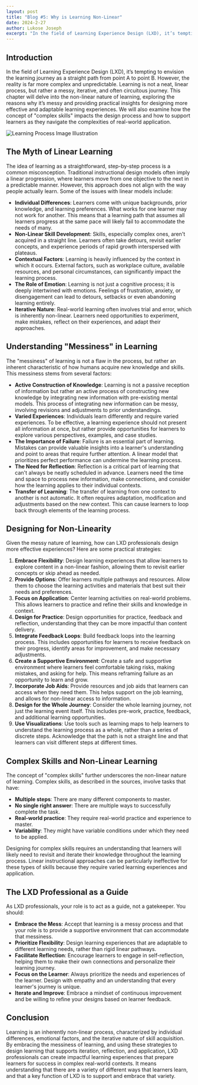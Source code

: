 ```yaml
---
layout: post
title: "Blog #5: Why is Learning Non-Linear"
date: 2024-2-27
author: Lukose Joseph
excerpt: "In the field of Learning Experience Design (LXD), it’s tempting to envision the learning journey as a straight path from point A to point B. However, the reality is far more complex and unpredictable..."
---
```


## Introduction
In the field of Learning Experience Design (LXD), it’s tempting to envision the learning journey as a straight path from point A to point B. However, the reality is far more complex and unpredictable. Learning is not a neat, linear process, but rather a messy, iterative, and often circuitous journey. This chapter will delve into the non-linear nature of learning, exploring the reasons why it’s messy and providing practical insights for designing more effective and adaptable learning experiences. We will also examine how the concept of "complex skills" impacts the design process and how to support learners as they navigate the complexities of real-world application.

![Learning Process Image Illustration](/lukofolio/images/illustrations/learning-process.svg)

## The Myth of Linear Learning
The idea of learning as a straightforward, step-by-step process is a common misconception. Traditional instructional design models often imply a linear progression, where learners move from one objective to the next in a predictable manner. However, this approach does not align with the way people actually learn. Some of the issues with linear models include:

- **Individual Differences**: Learners come with unique backgrounds, prior knowledge, and learning preferences. What works for one learner may not work for another. This means that a learning path that assumes all learners progress at the same pace will likely fail to accommodate the needs of many.
- **Non-Linear Skill Development**: Skills, especially complex ones, aren't acquired in a straight line. Learners often take detours, revisit earlier concepts, and experience periods of rapid growth interspersed with plateaus.
- **Contextual Factors**: Learning is heavily influenced by the context in which it occurs. External factors, such as workplace culture, available resources, and personal circumstances, can significantly impact the learning process.
- **The Role of Emotion**: Learning is not just a cognitive process; it is deeply intertwined with emotions. Feelings of frustration, anxiety, or disengagement can lead to detours, setbacks or even abandoning learning entirely.
- **Iterative Nature**: Real-world learning often involves trial and error, which is inherently non-linear. Learners need opportunities to experiment, make mistakes, reflect on their experiences, and adapt their approaches.

## Understanding "Messiness" in Learning
The "messiness" of learning is not a flaw in the process, but rather an inherent characteristic of how humans acquire new knowledge and skills. This messiness stems from several factors:

- **Active Construction of Knowledge**: Learning is not a passive reception of information but rather an active process of constructing new knowledge by integrating new information with pre-existing mental models. This process of integrating new information can be messy, involving revisions and adjustments to prior understandings.
- **Varied Experiences**: Individuals learn differently and require varied experiences. To be effective, a learning experience should not present all information at once, but rather provide opportunities for learners to explore various perspectives, examples, and case studies.
- **The Importance of Failure**: Failure is an essential part of learning. Mistakes can provide valuable insights into a learner's understanding and point to areas that require further attention. A linear model that prioritizes perfect performance can undermine the learning process.
- **The Need for Reflection**: Reflection is a critical part of learning that can't always be neatly scheduled in advance. Learners need the time and space to process new information, make connections, and consider how the learning applies to their individual contexts.
- **Transfer of Learning**: The transfer of learning from one context to another is not automatic. It often requires adaptation, modification and adjustments based on the new context. This can cause learners to loop back through elements of the learning process.

## Designing for Non-Linearity
Given the messy nature of learning, how can LXD professionals design more effective experiences? Here are some practical strategies:

1. **Embrace Flexibility**: Design learning experiences that allow learners to explore content in a non-linear fashion, allowing them to revisit earlier concepts or skip ahead as needed.
2. **Provide Options**: Offer learners multiple pathways and resources. Allow them to choose the learning activities and materials that best suit their needs and preferences.
3. **Focus on Application**: Center learning activities on real-world problems. This allows learners to practice and refine their skills and knowledge in context.
4. **Design for Practice**: Design opportunities for practice, feedback and reflection, understanding that they can be more impactful than content delivery.
5. **Integrate Feedback Loops**: Build feedback loops into the learning process. This includes opportunities for learners to receive feedback on their progress, identify areas for improvement, and make necessary adjustments.
6. **Create a Supportive Environment**: Create a safe and supportive environment where learners feel comfortable taking risks, making mistakes, and asking for help. This means reframing failure as an opportunity to learn and grow.
7. **Incorporate Job Aids**: Provide resources and job aids that learners can access when they need them. This helps support on the job learning, and allows for non-linear access to information.
8. **Design for the Whole Journey**: Consider the whole learning journey, not just the learning event itself. This includes pre-work, practice, feedback, and additional learning opportunities.
9. **Use Visualizations**: Use tools such as learning maps to help learners to understand the learning process as a whole, rather than a series of discrete steps. Acknowledge that the path is not a straight line and that learners can visit different steps at different times.

## Complex Skills and Non-Linear Learning
The concept of "complex skills" further underscores the non-linear nature of learning. Complex skills, as described in the sources, involve tasks that have:

- **Multiple steps**: There are many different components to master.
- **No single right answer**: There are multiple ways to successfully complete the task.
- **Real-world practice**: They require real-world practice and experience to master.
- **Variability**: They might have variable conditions under which they need to be applied.

Designing for complex skills requires an understanding that learners will likely need to revisit and iterate their knowledge throughout the learning process. Linear instructional approaches can be particularly ineffective for these types of skills because they require varied learning experiences and application.

## The LXD Professional as a Guide
As LXD professionals, your role is to act as a guide, not a gatekeeper. You should:

- **Embrace the Mess**: Accept that learning is a messy process and that your role is to provide a supportive environment that can accommodate that messiness.
- **Prioritize Flexibility**: Design learning experiences that are adaptable to different learning needs, rather than rigid linear pathways.
- **Facilitate Reflection**: Encourage learners to engage in self-reflection, helping them to make their own connections and personalize their learning journey.
- **Focus on the Learner**: Always prioritize the needs and experiences of the learner. Design with empathy and an understanding that every learner's journey is unique.
- **Iterate and Improve**: Embrace a mindset of continuous improvement and be willing to refine your designs based on learner feedback.

## Conclusion
Learning is an inherently non-linear process, characterized by individual differences, emotional factors, and the iterative nature of skill acquisition. By embracing the messiness of learning, and using these strategies to design learning that supports iteration, reflection, and application, LXD professionals can create impactful learning experiences that prepare learners for success in complex real-world contexts. It means understanding that there are a variety of different ways that learners learn, and that a key function of LXD is to support and embrace that variety.